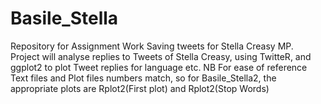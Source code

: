 # Basile_Stella
Repository for Assignment Work
Saving tweets for Stella Creasy MP.  
Project will analyse replies to Tweets of Stella Creasy, using TwitteR, and ggplot2 to plot Tweet replies for language etc. 
NB For ease of reference Text files and Plot files numbers match, 
so for Basile_Stella2, the appropriate plots are Rplot2(First plot) and Rplot2(Stop Words) 

